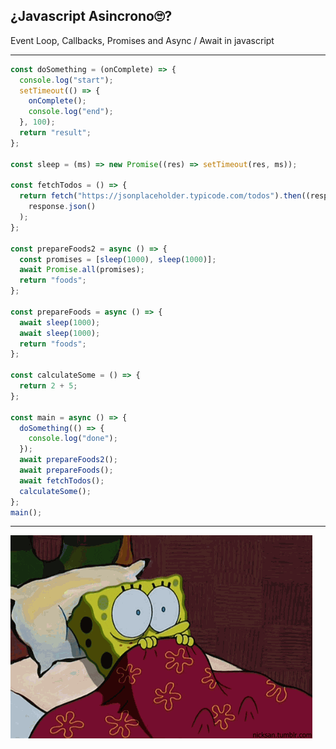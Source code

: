 ## ¿Javascript Asincrono🙄?

Event Loop, Callbacks, Promises and Async / Await in javascript <!-- .element: class="fragment"  -->

<!--  -->

---

```js [1-8|10|12-16|18-22|24-28|30-32|34-42|43]
const doSomething = (onComplete) => {
  console.log("start");
  setTimeout(() => {
    onComplete();
    console.log("end");
  }, 100);
  return "result";
};

const sleep = (ms) => new Promise((res) => setTimeout(res, ms));

const fetchTodos = () => {
  return fetch("https://jsonplaceholder.typicode.com/todos").then((response) =>
    response.json()
  );
};

const prepareFoods2 = async () => {
  const promises = [sleep(1000), sleep(1000)];
  await Promise.all(promises);
  return "foods";
};

const prepareFoods = async () => {
  await sleep(1000);
  await sleep(1000);
  return "foods";
};

const calculateSome = () => {
  return 2 + 5;
};

const main = async () => {
  doSomething(() => {
    console.log("done");
  });
  await prepareFoods2();
  await prepareFoods();
  await fetchTodos();
  calculateSome();
};
main();
```

---

![image](../assets/terrify.gif)
